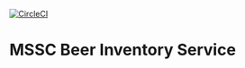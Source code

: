 [![CircleCI](https://circleci.com/gh/AzharSy3d/mssc-beer-inventory-service.svg?style=svg)](https://circleci.com/gh/AzharSy3d/mssc-beer-inventory-service)
# MSSC Beer Inventory Service


